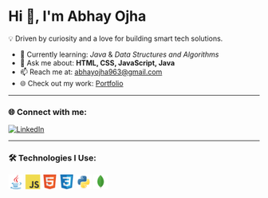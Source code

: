 # Hi 👋, I'm Abhay Ojha

💡 Driven by curiosity and a love for building smart tech solutions.

- 🌱 Currently learning: *Java* & *Data Structures and Algorithms*
- 💬 Ask me about: **HTML, CSS, JavaScript, Java**
- 📫 Reach me at: abhayojha963@gmail.com
- 🌐 Check out my work: [Portfolio](https://protfollio1.netlify.app/)

---

### 🌐 Connect with me:
[![LinkedIn](https://img.shields.io/badge/LinkedIn-blue?style=flat&logo=linkedin)](https://www.linkedin.com/in/abhay-ojha-921b99296)

---

### 🛠️ Technologies I Use:

<p>
  <img src="https://raw.githubusercontent.com/devicons/devicon/master/icons/java/java-original.svg" alt="Java" width="30"/>
  <img src="https://raw.githubusercontent.com/devicons/devicon/master/icons/javascript/javascript-original.svg" alt="JavaScript" width="30"/>
  <img src="https://raw.githubusercontent.com/devicons/devicon/master/icons/html5/html5-original.svg" alt="HTML5" width="30"/>
  <img src="https://raw.githubusercontent.com/devicons/devicon/master/icons/css3/css3-original.svg" alt="CSS3" width="30"/>
  <img src="https://raw.githubusercontent.com/devicons/devicon/master/icons/python/python-original.svg" alt="Python" width="30"/>
  <img src="https://raw.githubusercontent.com/devicons/devicon/master/icons/mongodb/mongodb-original.svg" alt="MongoDB" width="30"/>
</p>
